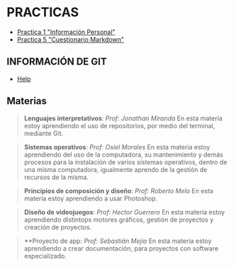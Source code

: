 # PRACTICAS

- [Practica 1 "Información Personal"](./VictorChavarria-Practices/Practices/practica-1/practica-1.md)
- [Practica 5 "Cuestionario Markdown"](./VictorChavarria-Practices/Practices/practica-5/practica-5.md)

## INFORMACIÓN DE GIT

- [Help](./Git-Help/Git-Help.md)

## Materias

> **Lenguajes interpretativos**: _Prof: Jonathan Miranda_ En esta materia estoy aprendiendo el uso de repositorios, por medio del terminal, mediante Git.

> **Sistemas operativos**: _Prof: Osiel Morales_ En esta materia estoy aprendiendo del uso de la computadora, su mantenimiento y demás procesos para la instalación de varios sistemas operativos, dentro de una misma computadora, igualmente aprendo de la gestión de recursos de la misma.

> **Principios de composición y diseño**: _Prof: Roberto Melo_ En esta materia estoy aprendiendo a usar Photoshop.

> **Diseño de videojuegos**: _Prof: Hector Guerrero_ En esta materia estoy aprendiendo distintops motores gráficos, gestión de proyectos y creación de proyectos.

> **Proyecto de app: _Prof: Sebastián Mejia_ En esta materia estoy aprendiendo a crear documentación, para proyectos con software especializado.
